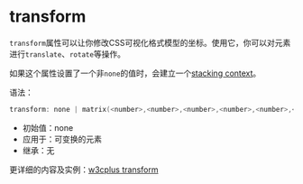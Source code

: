 transform
========

`transform`属性可以让你修改CSS可视化格式模型的坐标。使用它，你可以对元素进行`translate`、`rotate`等操作。

如果这个属性设置了一个非`none`的值时，会建立一个[stacking context](https://developer.mozilla.org/en-US/docs/CSS/Understanding_z-index/The_stacking_context)。

语法：

```c
transform: none | matrix(<number>,<number>,<number>,<number>,<number>,<number>)? translate(<length>[,<length>])? translateX(<length>)? translateY(<length>)? rotate(<angle>)? scale(<number>[,<number>])? scaleX(<number>)? scaleY(<number>)? skew(<angle>[,<angle>])? skewX(<angle>) || skewY(<angle>)?
```

 - 初始值：none
 - 应用于：可变换的元素
 - 继承：无

更详细的内容及实例：[w3cplus transform](http://www.w3cplus.com/content/css3-transform)